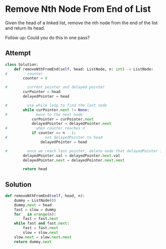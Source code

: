 # Remove Nth Node From End of List
Given the head of a linked list, remove the nth node from the end of the list and return its head.

Follow up: Could you do this in one pass?

## Attempt
```py
class Solution:
    def removeNthFromEnd(self, head: ListNode, n: int) -> ListNode:
#         counter
        counter = 0

#         current pointer and delayed pointer
        curPointer = head
        delayedPointer = head

#         use while loop to find the last node
        while curPointer.next != None:
#             move to the next node
            curPointer = curPointer.next
            delayedPointer = delayedPointer.next
#             when counter reaches n
            if counter == n - 1:
#                 set delayedPointer to head
                delayedPointer = head

#         once we reach last pointer, delete node that delayedPointer is pointing to
        delayedPointer.val = delayedPointer.next.val
        delayedPointer.next = delayedPointer.next.next

        return head
```

## Solution
```py
def removeNthFromEnd(self, head, n):
    dummy = ListNode(0)
    dummy.next = head
    fast = slow = dummy
    for _ in xrange(n):
        fast = fast.next
    while fast and fast.next:
        fast = fast.next
        slow = slow.next
    slow.next = slow.next.next
    return dummy.next
```

